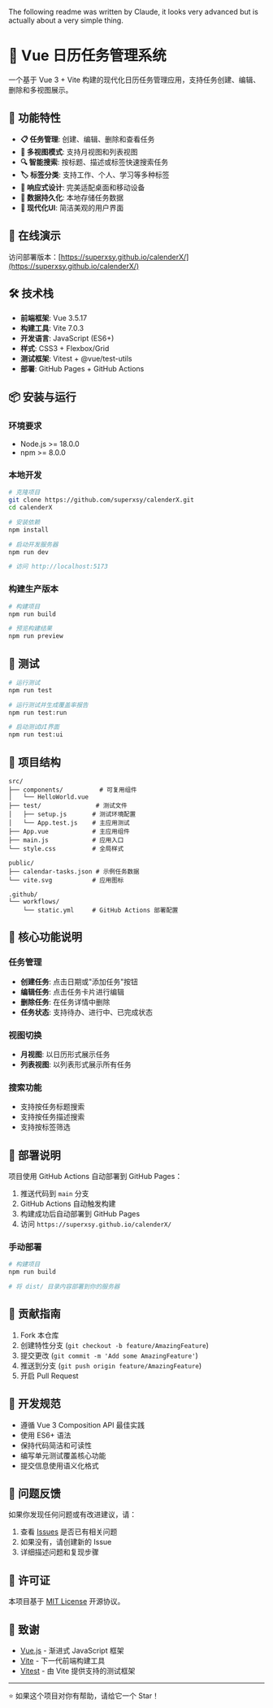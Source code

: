 The following readme was written by Claude, it looks very advanced but is actually about a very simple thing.


# 📅 Vue 日历任务管理系统

一个基于 Vue 3 + Vite 构建的现代化日历任务管理应用，支持任务创建、编辑、删除和多视图展示。

## 🌟 功能特性

- **📋 任务管理**: 创建、编辑、删除和查看任务
- **📅 多视图模式**: 支持月视图和列表视图
- **🔍 智能搜索**: 按标题、描述或标签快速搜索任务
- **🏷️ 标签分类**: 支持工作、个人、学习等多种标签
- **📱 响应式设计**: 完美适配桌面和移动设备
- **💾 数据持久化**: 本地存储任务数据
- **🎨 现代化UI**: 简洁美观的用户界面

## 🚀 在线演示

访问部署版本：[https://superxsy.github.io/calenderX/](https://superxsy.github.io/calenderX/)

## 🛠️ 技术栈

- **前端框架**: Vue 3.5.17
- **构建工具**: Vite 7.0.3
- **开发语言**: JavaScript (ES6+)
- **样式**: CSS3 + Flexbox/Grid
- **测试框架**: Vitest + @vue/test-utils
- **部署**: GitHub Pages + GitHub Actions

## 📦 安装与运行

### 环境要求

- Node.js >= 18.0.0
- npm >= 8.0.0

### 本地开发

```bash
# 克隆项目
git clone https://github.com/superxsy/calenderX.git
cd calenderX

# 安装依赖
npm install

# 启动开发服务器
npm run dev

# 访问 http://localhost:5173
```

### 构建生产版本

```bash
# 构建项目
npm run build

# 预览构建结果
npm run preview
```

## 🧪 测试

```bash
# 运行测试
npm run test

# 运行测试并生成覆盖率报告
npm run test:run

# 启动测试UI界面
npm run test:ui
```

## 📁 项目结构

```
src/
├── components/          # 可复用组件
│   └── HelloWorld.vue
├── test/               # 测试文件
│   ├── setup.js       # 测试环境配置
│   └── App.test.js    # 主应用测试
├── App.vue            # 主应用组件
├── main.js            # 应用入口
└── style.css          # 全局样式

public/
├── calendar-tasks.json # 示例任务数据
└── vite.svg           # 应用图标

.github/
└── workflows/
    └── static.yml     # GitHub Actions 部署配置
```

## 🎯 核心功能说明

### 任务管理
- **创建任务**: 点击日期或"添加任务"按钮
- **编辑任务**: 点击任务卡片进行编辑
- **删除任务**: 在任务详情中删除
- **任务状态**: 支持待办、进行中、已完成状态

### 视图切换
- **月视图**: 以日历形式展示任务
- **列表视图**: 以列表形式展示所有任务

### 搜索功能
- 支持按任务标题搜索
- 支持按任务描述搜索
- 支持按标签筛选

## 🚀 部署说明

项目使用 GitHub Actions 自动部署到 GitHub Pages：

1. 推送代码到 `main` 分支
2. GitHub Actions 自动触发构建
3. 构建成功后自动部署到 GitHub Pages
4. 访问 `https://superxsy.github.io/calenderX/`

### 手动部署

```bash
# 构建项目
npm run build

# 将 dist/ 目录内容部署到你的服务器
```

## 🤝 贡献指南

1. Fork 本仓库
2. 创建特性分支 (`git checkout -b feature/AmazingFeature`)
3. 提交更改 (`git commit -m 'Add some AmazingFeature'`)
4. 推送到分支 (`git push origin feature/AmazingFeature`)
5. 开启 Pull Request

## 📝 开发规范

- 遵循 Vue 3 Composition API 最佳实践
- 使用 ES6+ 语法
- 保持代码简洁和可读性
- 编写单元测试覆盖核心功能
- 提交信息使用语义化格式

## 🐛 问题反馈

如果你发现任何问题或有改进建议，请：

1. 查看 [Issues](https://github.com/superxsy/calenderX/issues) 是否已有相关问题
2. 如果没有，请创建新的 Issue
3. 详细描述问题和复现步骤

## 📄 许可证

本项目基于 [MIT License](LICENSE) 开源协议。

## 🙏 致谢

- [Vue.js](https://vuejs.org/) - 渐进式 JavaScript 框架
- [Vite](https://vitejs.dev/) - 下一代前端构建工具
- [Vitest](https://vitest.dev/) - 由 Vite 提供支持的测试框架

---

⭐ 如果这个项目对你有帮助，请给它一个 Star！
